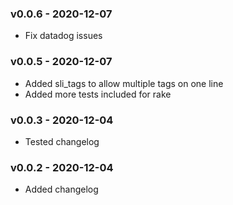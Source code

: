 ### v0.0.6 - 2020-12-07

- Fix datadog issues

### v0.0.5 - 2020-12-07

- Added sli_tags to allow multiple tags on one line
- Added more tests included for rake

### v0.0.3 - 2020-12-04

- Tested changelog

### v0.0.2 - 2020-12-04

- Added changelog
